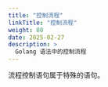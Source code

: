 ```yaml
---
title: "控制流程"
linkTitle: "控制流程"
weight: 80
date: 2025-02-27
description: >
  Golang 语法中的控制流程
---
```


流程控制语句属于特殊的语句。





